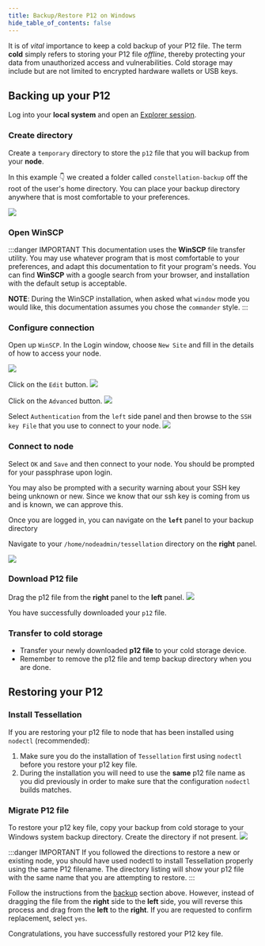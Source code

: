 ```yaml
---
title: Backup/Restore P12 on Windows
hide_table_of_contents: false
---
```


<head>
  <title>Backup or Restore your P12 Key - Windows</title>
  <meta
    name="description"
    content="This document will help to backup or restore a p12 file private key file necessary to join the network."
  />
</head>

It is of _vital_ importance to keep a cold backup of your P12 file.  The term **cold** simply refers to storing your P12 file _offline_, thereby protecting your data from unauthorized access and vulnerabilities. Cold storage may include but are not limited to encrypted hardware wallets or USB keys.

## Backing up your P12

Log into your **local system** and open an [Explorer session](/validate/resources/accessWin).

### Create directory

Create a `temporary` directory to store the `p12` file that you will backup from your **node**.  

In this example 👇  we created a folder called `constellation-backup` off the root of the user's home directory.  You can place your backup directory anywhere that is most comfortable to your preferences.

![](/img/validator_nodes/back_restore_win7.png)

### Open WinSCP

:::danger IMPORTANT
This documentation uses the **WinSCP** file transfer utility.  You may use whatever program that is most comfortable to your preferences, and adapt this documentation to fit your program's needs.  You can find **WinSCP** with a google
search from your browser, and installation with the default setup is acceptable.

**NOTE**:  During the WinSCP installation, when asked what `window` mode you would like, this documentation assumes you chose the `commander` style.
:::

### Configure connection

Open up `WinSCP`. In the Login window, choose `New Site` and fill in the details of how to access your node.

![](/img/validator_nodes/back_restore_win1.png)

Click on the `Edit` button. 
![](/img/validator_nodes/back_restore_win2.png)

Click on the `Advanced` button.
![](/img/validator_nodes/back_restore_win3.png)

Select `Authentication` from the `left` side panel and then browse to the `SSH key File` that you use to connect to your node.
![](/img/validator_nodes/back_restore_win4.png)

### Connect to node

Select `OK` and `Save` and then connect to your node.  You should be prompted for your passphrase upon login.  

You may also be prompted with a security warning about your SSH key being unknown or new.  Since we know that our ssh key
is coming from us and is known, we can approve this.

Once you are logged in, you can navigate on the **`left`** panel to your backup directory 

Navigate to your `/home/nodeadmin/tessellation` directory on the **right** panel.

![](/img/validator_nodes/back_restore_win5.png)

### Download P12 file

Drag the p12 file from the **right** panel to the **left** panel.
![](/img/validator_nodes/back_restore_win6.png)

You have successfully downloaded your `p12` file.

### Transfer to cold storage
- Transfer your newly downloaded **p12 file** to your cold storage device.  
- Remember to remove the p12 file and temp backup directory when you are done.

## Restoring your P12 

### Install Tessellation

If you are restoring your p12 file to node that has been installed using `nodectl` (recommended): 
1. Make sure you do the installation of `Tessellation` first using `nodectl` before you restore your p12 key file.
2. During the installation you will need to use the **same** p12 file name as you did previously in order to make sure that the configuration `nodectl` builds matches.

### Migrate P12 file

To restore your p12 key file, copy your backup from cold storage to your Windows system backup directory. Create the directory if not present.
![](/img/validator_nodes/back_restore_win7.png)

:::danger IMPORTANT
If you followed the directions to restore a new or existing node, you should have used nodectl to install Tessellation properly using the same P12 filename. The directory listing will show your p12 file with the same name that you are attempting to restore.
:::

Follow the instructions from the [backup](#backing-up-your-p12) section above.  However, instead of dragging the file from the **right** side to the **left** side, you will reverse this process and drag from the **left** to the **right**. If you are requested to confirm replacement, select `yes`.

Congratulations, you have successfully restored your P12 key file.
